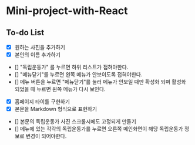 # Mini-project-with-React

## To-do List

- [x] 원하는 사진을 추가하기
- [x] 본인의 이름 추가하기
- [] "독립운동가" 를 누르면 하위 리스트가 접혀야한다.
- [] "메뉴닫기"를 누르면 왼쪽 메뉴가 안보이도록 접혀야한다.
- [] 메뉴 버튼을 누르면 "메뉴닫기"를 눌러 메뉴가 안보일 때만
  확성화 되며 활성화 되었을 때 누르면 왼쪽 메뉴가 다시 보인다.
- [x] 홈페이지 타이틀 구현하기
- [x] 본문을 Markdown 형식으로 표현하기
- [] 본문의 독립운동가 사진 스크롤시에도 고정되게 만들기
- [] 메뉴에 있는 각각의 독립운동가를 누르면 오른쪽 메인화면이 해당
  독립운동가 정보로 변경이 되어야한다.
